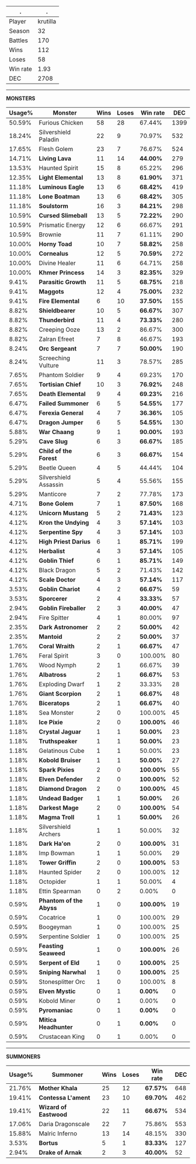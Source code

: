 .|.
|-|-
Player|krutilla
Season|32
Battles|170
Wins|112
Loses|58
Win rate|1.93
DEC|2708

---
**MONSTERS**

Usage%|Monster|Wins|Loses|Win rate|DEC|
-|-|-|-|-|-|
50.59%|Furious Chicken|58|28|67.44%|1399|
18.24%|Silvershield Paladin|22|9|70.97%|532|
17.65%|Flesh Golem|23|7|76.67%|524|
14.71%|**Living Lava**|11|14|**44.00%**|279|
13.53%|Haunted Spirit|15|8|65.22%|296|
12.35%|**Light Elemental**|13|8|**61.90%**|371|
11.18%|**Luminous Eagle**|13|6|**68.42%**|419|
11.18%|**Lone Boatman**|13|6|**68.42%**|305|
11.18%|**Soulstorm**|16|3|**84.21%**|298|
10.59%|**Cursed Slimeball**|13|5|**72.22%**|290|
10.59%|Prismatic Energy|12|6|66.67%|291|
10.59%|Brownie|11|7|61.11%|290|
10.00%|**Horny Toad**|10|7|**58.82%**|258|
10.00%|**Cornealus**|12|5|**70.59%**|272|
10.00%|Divine Healer|11|6|64.71%|258|
10.00%|**Khmer Princess**|14|3|**82.35%**|329|
9.41%|**Parasitic Growth**|11|5|**68.75%**|218|
9.41%|**Maggots**|12|4|**75.00%**|232|
9.41%|**Fire Elemental**|6|10|**37.50%**|155|
8.82%|**Shieldbearer**|10|5|**66.67%**|307|
8.82%|**Thunderbird**|11|4|**73.33%**|280|
8.82%|Creeping Ooze|13|2|86.67%|300|
8.82%|Zalran Efreet|7|8|46.67%|193|
8.24%|**Orc Sergeant**|7|7|**50.00%**|190|
8.24%|Screeching Vulture|11|3|78.57%|285|
7.65%|Phantom Soldier|9|4|69.23%|170|
7.65%|**Tortisian Chief**|10|3|**76.92%**|248|
7.65%|**Death Elemental**|9|4|**69.23%**|216|
6.47%|**Failed Summoner**|6|5|**54.55%**|177|
6.47%|**Ferexia General**|4|7|**36.36%**|105|
6.47%|**Dragon Jumper**|6|5|**54.55%**|130|
5.88%|**War Chaang**|9|1|**90.00%**|193|
5.29%|**Cave Slug**|6|3|**66.67%**|185|
5.29%|**Child of the Forest**|6|3|**66.67%**|154|
5.29%|Beetle Queen|4|5|44.44%|104|
5.29%|Silvershield Assassin|5|4|55.56%|155|
5.29%|Manticore|7|2|77.78%|173|
4.71%|**Bone Golem**|7|1|**87.50%**|168|
4.12%|**Unicorn Mustang**|5|2|**71.43%**|123|
4.12%|**Kron the Undying**|4|3|**57.14%**|103|
4.12%|**Serpentine Spy**|4|3|**57.14%**|103|
4.12%|**High Priest Darius**|6|1|**85.71%**|199|
4.12%|**Herbalist**|4|3|**57.14%**|105|
4.12%|**Goblin Thief**|6|1|**85.71%**|149|
4.12%|Black Dragon|5|2|71.43%|142|
4.12%|**Scale Doctor**|4|3|**57.14%**|117|
3.53%|**Goblin Chariot**|4|2|**66.67%**|59|
3.53%|**Sporcerer**|2|4|**33.33%**|57|
2.94%|**Goblin Fireballer**|2|3|**40.00%**|47|
2.94%|Fire Spitter|4|1|80.00%|97|
2.35%|**Dark Astronomer**|2|2|**50.00%**|42|
2.35%|**Mantoid**|2|2|**50.00%**|37|
1.76%|**Coral Wraith**|2|1|**66.67%**|47|
1.76%|Feral Spirit|3|0|100.00%|80|
1.76%|Wood Nymph|2|1|66.67%|39|
1.76%|**Albatross**|2|1|**66.67%**|53|
1.76%|Exploding Dwarf|1|2|33.33%|28|
1.76%|**Giant Scorpion**|2|1|**66.67%**|48|
1.76%|**Biceratops**|2|1|**66.67%**|40|
1.18%|Sea Monster|2|0|100.00%|45|
1.18%|**Ice Pixie**|2|0|**100.00%**|46|
1.18%|**Crystal Jaguar**|1|1|**50.00%**|23|
1.18%|**Truthspeaker**|1|1|**50.00%**|23|
1.18%|Gelatinous Cube|1|1|50.00%|23|
1.18%|**Kobold Bruiser**|1|1|**50.00%**|27|
1.18%|**Spark Pixies**|2|0|**100.00%**|55|
1.18%|**Elven Defender**|2|0|**100.00%**|52|
1.18%|**Diamond Dragon**|2|0|**100.00%**|45|
1.18%|**Undead Badger**|1|1|**50.00%**|26|
1.18%|**Darkest Mage**|2|0|**100.00%**|54|
1.18%|**Magma Troll**|1|1|**50.00%**|26|
1.18%|Silvershield Archers|1|1|50.00%|32|
1.18%|**Dark Ha'on**|2|0|**100.00%**|31|
1.18%|Imp Bowman|1|1|50.00%|29|
1.18%|**Tower Griffin**|2|0|**100.00%**|53|
1.18%|Haunted Spider|2|0|100.00%|12|
1.18%|Octopider|1|1|50.00%|4|
1.18%|Ettin Spearman|0|2|0.00%|0|
0.59%|**Phantom of the Abyss**|1|0|**100.00%**|19|
0.59%|Cocatrice|1|0|100.00%|29|
0.59%|Boogeyman|1|0|100.00%|25|
0.59%|Serpentine Soldier|1|0|100.00%|25|
0.59%|**Feasting Seaweed**|1|0|**100.00%**|26|
0.59%|**Serpent of Eld**|1|0|**100.00%**|25|
0.59%|**Sniping Narwhal**|1|0|**100.00%**|25|
0.59%|Stonesplitter Orc|1|0|100.00%|8|
0.59%|**Elven Mystic**|0|1|**0.00%**|0|
0.59%|Kobold Miner|0|1|0.00%|0|
0.59%|**Pyromaniac**|0|1|**0.00%**|0|
0.59%|**Mitica Headhunter**|0|1|**0.00%**|0|
0.59%|Crustacean King|0|1|0.00%|0|

---
**SUMMONERS**

Usage%|Summoner|Wins|Loses|Win rate|DEC|
-|-|-|-|-|-|
21.76%|**Mother Khala**|25|12|**67.57%**|648|
19.41%|**Contessa L'ament**|23|10|**69.70%**|462|
19.41%|**Wizard of Eastwood**|22|11|**66.67%**|534|
17.06%|Daria Dragonscale|22|7|75.86%|553|
15.88%|Malric Inferno|13|14|48.15%|330|
3.53%|**Bortus**|5|1|**83.33%**|127|
2.94%|**Drake of Arnak**|2|3|**40.00%**|52|

